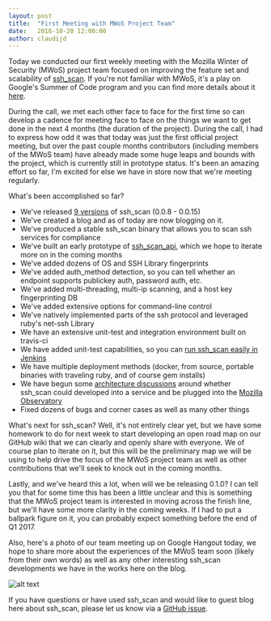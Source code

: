 ```yaml
---
layout: post
title:  "First Meeting with MWoS Project Team"
date:   2016-10-20 12:00:00
author: claudijd
---
```


Today we conducted our first weekly meeting with the Mozilla Winter of Security (MWoS) project team focused on improving the feature set and scalability of [ssh_scan](https://github.com/mozilla/ssh_scan).  If you're not familiar with MWoS, it's a play on Google's Summer of Code program and you can find more details about it [here](https://wiki.mozilla.org/Security/Automation/Winter_Of_Security_2016).

During the call, we met each other face to face for the first time so can develop a cadence for meeting face to face on the things we want to get done in the next 4 months (the duration of the project).  During the call, I had to express how odd it was that today was just the first official project meeting, but over the past couple months contributors (including members of the MWoS team) have already made some huge leaps and bounds with the project, which is currently still in prototype status.  It's been an amazing effort so far, I'm excited for else we have in store now that we're meeting regularly.

What's been accomplished so far?

- We've released [9 versions](https://github.com/mozilla/ssh_scan/releases) of ssh_scan (0.0.8 - 0.0.15)
- We've created a blog and as of today are now blogging on it.
- We've produced a stable ssh_scan binary that allows you to scan ssh services for compliance
- We've built an early prototype of [ssh_scan_api](https://github.com/mozilla/ssh_scan/wiki/ssh_scan-Web-API), which we hope to iterate more on in the coming months
- We've added dozens of OS and SSH Library fingerprints
- We've added auth_method detection, so you can tell whether an endpoint supports publickey auth, password auth, etc.
- We've added multi-threading, multi-ip scanning, and a host key fingerprinting DB
- We've added extensive options for command-line control
- We've natively implemented parts of the ssh protocol and leveraged ruby's net-ssh Library
- We have an extensive unit-test and integration environment built on travis-ci
- We have added unit-test capabilities, so you can [run ssh_scan easily in Jenkins](https://github.com/mozilla/ssh_scan/issues/38)
- We have multiple deployment methods (docker, from source, portable binaries with traveling ruby, and of course gem installs)
- We have begun some [architecture discussions](https://github.com/mozilla/ssh_scan/issues/228) around whether ssh_scan could developed into a service and be plugged into the [Mozilla Observatory](https://observatory.mozilla.org/)
- Fixed dozens of bugs and corner cases as well as many other things

What's next for ssh_scan? Well, it's not entirely clear yet, but we have some homework to do for next week to start developing an open road map on our GitHub wiki that we can clearly and openly share with everyone.  We of course plan to iterate on it, but this will be the preliminary map we will be using to help drive the focus of the MWoS project team as well as other contributions that we'll seek to knock out in the coming months.

Lastly, and we've heard this a lot, when will we be releasing 0.1.0?  I can tell you that for some time this has been a little unclear and this is something that the MWoS project team is interested in moving across the finish line, but we'll have some more clarity in the coming weeks.  If I had to put a ballpark figure on it, you can probably expect something before the end of Q1 2017.

Also, here's a photo of our team meeting up on Google Hangout today, we hope to share more about the experiences of the MWoS team soon (likely from their own words) as well as any other interesting ssh_scan developments we have in the works here on the blog.

![alt text](https://github.com/mozilla/ssh_scan/raw/gh-pages/_images/mwos_first_meeting.png "First team meeting")

If you have questions or have used ssh_scan and would like to guest blog here about ssh_scan, please let us know via a [GitHub issue](https://github.com/mozilla/ssh_scan/issues/new).
